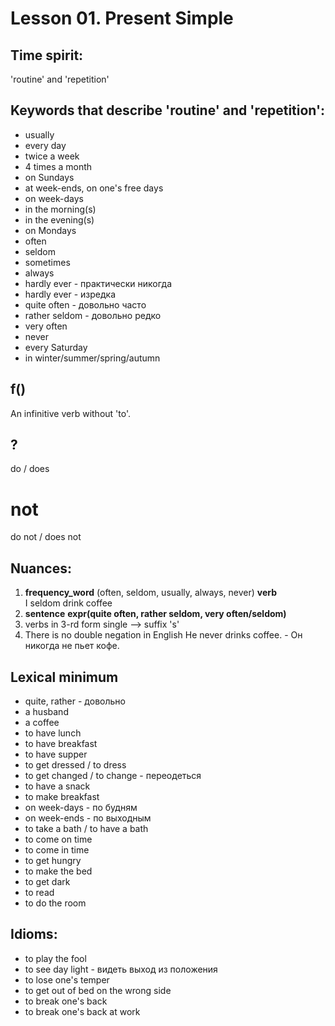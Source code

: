 # Lesson 01. Present Simple

## Time spirit: 
'routine' and 'repetition'

## Keywords that describe 'routine' and 'repetition':
* usually
* every day
* twice a week
* 4 times a month
* on Sundays
* at week-ends, on one's free days
* on week-days
* in the morning(s)
* in the evening(s)
* on Mondays
* often
* seldom
* sometimes 
* always
* hardly ever - практически никогда
* hardly ever - изредка
* quite often - довольно часто
* rather seldom - довольно редко
* very often
* never
* every Saturday
* in winter/summer/spring/autumn

## f()
An infinitive verb without 'to'.

## ?
do / does

# not
do not / does not

## Nuances:
1. __frequency_word__ (often, seldom, usually, always, never) __verb__  
    I seldom drink coffee
2. __sentence__ __expr(quite often, rather seldom, very often/seldom)__
3. verbs in 3-rd form single --> suffix 's'
4. There is no double negation in English
    He never drinks coffee. - Он никогда не пьет кофе.
   
## Lexical minimum
* quite, rather - довольно
* a husband
* a coffee
* to have lunch
* to have breakfast
* to have supper
* to get dressed / to dress
* to get changed / to change - переодеться
* to have a snack
* to make breakfast
* on week-days - по будням
* on week-ends - по выходным
* to take a bath / to have a bath
* to come on time
* to come in time
* to get hungry
* to make the bed
* to get dark
* to read
* to do the room

## Idioms:
* to play the fool
* to see day light - видеть выход из положения
* to lose one's temper
* to get out of bed on the wrong side
* to break one's back
* to break one's back at work

